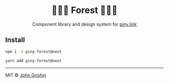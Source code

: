 <h1 align="center">
  🌲🌲🌲 Forest 🌲🌲🌲
</h1>

<p align="center">
  Component library and design system for <a href="https://dev.piny.link">piny.link</a>
</p>

## Install

```sh
npm i -S piny-forest@next
```

```sh
yarn add piny-forest@next
```

---

MIT © [John Grishin](http://johngrish.in)
